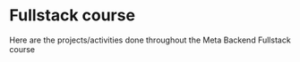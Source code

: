 # Fullstack course
Here are the projects/activities done throughout the Meta Backend Fullstack course